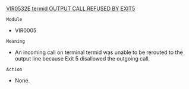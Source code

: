 [VIR0532E termid OUTPUT CALL REFUSED BY EXIT5](https://virtel.readthedocs.io/en/latest/manuals/virtel/Virtel459MG/messages.html?highlight=VIR0532E#VIR0532E)

`Module`
- VIR0005

`Meaning`
- An incoming call on terminal termid was unable to be rerouted to the output line because Exit 5 disallowed the outgoing call.

`Action`
- None.
